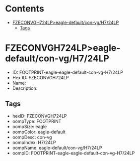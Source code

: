 



Contents
========

* [FZECONVGH724LP>eagle-default/con-vg/H7/24LP](#fzeconvgh724lpeagle-defaultcon-vgh724lp)
	* [Tags](#tags)

# FZECONVGH724LP>eagle-default/con-vg/H7/24LP

- ID: FOOTPRINT-eagle-eagle-default-con-vg-H7/24LP
- Hex ID: FZECONVGH724LP
- Name: 
- Description: 

## Tags

- hexID: FZECONVGH724LP
- oompType: FOOTPRINT
- oompSize: eagle
- oompColor: eagle-default
- oompDesc: con-vg
- oompIndex: H7/24LP
- oompName: eagle-default/con-vg/H7/24LP
- oompID: FOOTPRINT-eagle-eagle-default-con-vg-H7/24LP
